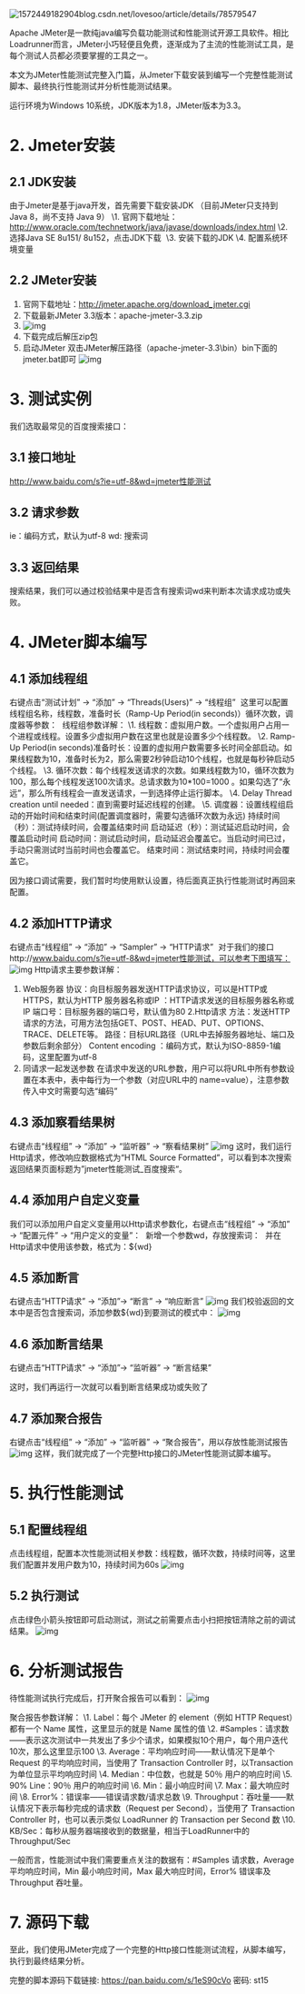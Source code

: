 ![1572449182904](image/JMeter性能测试完整入门篇/1572449182904.png)blog.csdn.net/lovesoo/article/details/78579547



Apache JMeter是一款纯java编写负载功能测试和性能测试开源工具软件。相比Loadrunner而言，JMeter小巧轻便且免费，逐渐成为了主流的性能测试工具，是每个测试人员都必须要掌握的工具之一。

本文为JMeter性能测试完整入门篇，从Jmeter下载安装到编写一个完整性能测试脚本、最终执行性能测试并分析性能测试结果。

运行环境为Windows 10系统，JDK版本为1.8，JMeter版本为3.3。

# 2. Jmeter安装

## 2.1 JDK安装

由于Jmeter是基于java开发，首先需要下载安装JDK （目前JMeter只支持到Java 8，尚不支持 Java 9） 
\1. 官网下载地址：http://www.oracle.com/technetwork/java/javase/downloads/index.html
\2. 选择Java SE 8u151/ 8u152，点击JDK下载 
![img](data:image/gif;base64,iVBORw0KGgoAAAANSUhEUgAAAAEAAAABCAYAAAAfFcSJAAAADUlEQVQImWNgYGBgAAAABQABh6FO1AAAAABJRU5ErkJggg==)
\3. 安装下载的JDK 
\4. 配置系统环境变量

## 2.2 JMeter安装

1. 官网下载地址：http://jmeter.apache.org/download_jmeter.cgi
2. 下载最新JMeter 3.3版本：apache-jmeter-3.3.zip
3. ![img](image/JMeter性能测试完整入门篇/640-1572449092121.webp)
4. 下载完成后解压zip包
5. 启动JMeter 
   双击JMeter解压路径（apache-jmeter-3.3\bin）bin下面的jmeter.bat即可 
   ![img](image/JMeter性能测试完整入门篇/640-1572449092108.webp)

# 3. 测试实例

我们选取最常见的百度搜索接口：

## 3.1 接口地址

http://www.baidu.com/s?ie=utf-8&wd=jmeter性能测试

## 3.2 请求参数

ie：编码方式，默认为utf-8
wd: 搜索词

## 3.3 返回结果

搜索结果，我们可以通过校验结果中是否含有搜索词wd来判断本次请求成功或失败。

# 4. JMeter脚本编写

## 4.1 添加线程组

右键点击“测试计划” -> “添加” -> “Threads(Users)” -> “线程组” 
![img](data:image/gif;base64,iVBORw0KGgoAAAANSUhEUgAAAAEAAAABCAYAAAAfFcSJAAAADUlEQVQImWNgYGBgAAAABQABh6FO1AAAAABJRU5ErkJggg==) 
这里可以配置线程组名称，线程数，准备时长（Ramp-Up Period(in seconds)）循环次数，调度器等参数： 
![img](data:image/gif;base64,iVBORw0KGgoAAAANSUhEUgAAAAEAAAABCAYAAAAfFcSJAAAADUlEQVQImWNgYGBgAAAABQABh6FO1AAAAABJRU5ErkJggg==) 
线程组参数详解： 
\1. 线程数：虚拟用户数。一个虚拟用户占用一个进程或线程。设置多少虚拟用户数在这里也就是设置多少个线程数。 
\2. Ramp-Up Period(in seconds)准备时长：设置的虚拟用户数需要多长时间全部启动。如果线程数为10，准备时长为2，那么需要2秒钟启动10个线程，也就是每秒钟启动5个线程。 
\3. 循环次数：每个线程发送请求的次数。如果线程数为10，循环次数为100，那么每个线程发送100次请求。总请求数为10*100=1000 。如果勾选了“永远”，那么所有线程会一直发送请求，一到选择停止运行脚本。 
\4. Delay Thread creation until needed：直到需要时延迟线程的创建。 
\5. 调度器：设置线程组启动的开始时间和结束时间(配置调度器时，需要勾选循环次数为永远) 
持续时间（秒）：测试持续时间，会覆盖结束时间 
启动延迟（秒）：测试延迟启动时间，会覆盖启动时间 
启动时间：测试启动时间，启动延迟会覆盖它。当启动时间已过，手动只需测试时当前时间也会覆盖它。 
结束时间：测试结束时间，持续时间会覆盖它。

因为接口调试需要，我们暂时均使用默认设置，待后面真正执行性能测试时再回来配置。

## 4.2 添加HTTP请求

右键点击“线程组” -> “添加” -> “Sampler” -> “HTTP请求” 
![img](data:image/gif;base64,iVBORw0KGgoAAAANSUhEUgAAAAEAAAABCAYAAAAfFcSJAAAADUlEQVQImWNgYGBgAAAABQABh6FO1AAAAABJRU5ErkJggg==) 
对于我们的接口http://www.baidu.com/s?ie=utf-8&wd=jmeter性能测试，可以参考下图填写： 
![img](image/JMeter性能测试完整入门篇/640.webp) 
Http请求主要参数详解：

1. Web服务器 
   协议：向目标服务器发送HTTP请求协议，可以是HTTP或HTTPS，默认为HTTP
   服务器名称或IP ：HTTP请求发送的目标服务器名称或IP
   端口号：目标服务器的端口号，默认值为80 
   2.Http请求 
   方法：发送HTTP请求的方法，可用方法包括GET、POST、HEAD、PUT、OPTIONS、TRACE、DELETE等。 
   路径：目标URL路径（URL中去掉服务器地址、端口及参数后剩余部分） 
   Content encoding ：编码方式，默认为ISO-8859-1编码，这里配置为utf-8
2. 同请求一起发送参数 
   在请求中发送的URL参数，用户可以将URL中所有参数设置在本表中，表中每行为一个参数（对应URL中的 name=value），注意参数传入中文时需要勾选“编码”

## 4.3 添加察看结果树

右键点击“线程组” -> “添加” -> “监听器” -> “察看结果树” 
![img](image/JMeter性能测试完整入门篇/640.webp) 
这时，我们运行Http请求，修改响应数据格式为“HTML Source Formatted”，可以看到本次搜索返回结果页面标题为”jmeter性能测试_百度搜索“。 
![img](data:image/gif;base64,iVBORw0KGgoAAAANSUhEUgAAAAEAAAABCAYAAAAfFcSJAAAADUlEQVQImWNgYGBgAAAABQABh6FO1AAAAABJRU5ErkJggg==)

## 4.4 添加用户自定义变量

我们可以添加用户自定义变量用以Http请求参数化，右键点击“线程组” -> “添加” -> “配置元件” -> “用户定义的变量”： 
![img](data:image/gif;base64,iVBORw0KGgoAAAANSUhEUgAAAAEAAAABCAYAAAAfFcSJAAAADUlEQVQImWNgYGBgAAAABQABh6FO1AAAAABJRU5ErkJggg==) 
新增一个参数wd，存放搜索词： 
![img](data:image/gif;base64,iVBORw0KGgoAAAANSUhEUgAAAAEAAAABCAYAAAAfFcSJAAAADUlEQVQImWNgYGBgAAAABQABh6FO1AAAAABJRU5ErkJggg==) 
并在Http请求中使用该参数，格式为：${wd} 
![img](data:image/gif;base64,iVBORw0KGgoAAAANSUhEUgAAAAEAAAABCAYAAAAfFcSJAAAADUlEQVQImWNgYGBgAAAABQABh6FO1AAAAABJRU5ErkJggg==)

## 4.5 添加断言

右键点击“HTTP请求” -> “添加”-> “断言” -> “响应断言” 
![img](image/JMeter性能测试完整入门篇/640.webp) 
我们校验返回的文本中是否包含搜索词，添加参数${wd}到要测试的模式中： 
![img](image/JMeter性能测试完整入门篇/640.webp)

## 4.6 添加断言结果

右键点击“HTTP请求” -> “添加”-> “监听器” -> “断言结果” 
![img](data:image/gif;base64,iVBORw0KGgoAAAANSUhEUgAAAAEAAAABCAYAAAAfFcSJAAAADUlEQVQImWNgYGBgAAAABQABh6FO1AAAAABJRU5ErkJggg==)

这时，我们再运行一次就可以看到断言结果成功或失败了 
![img](data:image/gif;base64,iVBORw0KGgoAAAANSUhEUgAAAAEAAAABCAYAAAAfFcSJAAAADUlEQVQImWNgYGBgAAAABQABh6FO1AAAAABJRU5ErkJggg==)

## 4.7 添加聚合报告

右键点击“线程组” -> “添加” -> “监听器” -> “聚合报告”，用以存放性能测试报告 
![img](image/JMeter性能测试完整入门篇/640-1572449092107.webp) 
这样，我们就完成了一个完整Http接口的JMeter性能测试脚本编写。

# 5. 执行性能测试

## 5.1 配置线程组

点击线程组，配置本次性能测试相关参数：线程数，循环次数，持续时间等，这里我们配置并发用户数为10，持续时间为60s
![img](image/JMeter性能测试完整入门篇/640.webp)

## 5.2 执行测试

点击绿色小箭头按钮即可启动测试，测试之前需要点击小扫把按钮清除之前的调试结果。 
![img](image/JMeter性能测试完整入门篇/640-1572449092106.webp)

# 6. 分析测试报告

待性能测试执行完成后，打开聚合报告可以看到： 
![img](image/JMeter性能测试完整入门篇/640-1572449092122.webp)

聚合报告参数详解： 
\1. Label：每个 JMeter 的 element（例如 HTTP Request）都有一个 Name 属性，这里显示的就是 Name 属性的值 
\2. #Samples：请求数——表示这次测试中一共发出了多少个请求，如果模拟10个用户，每个用户迭代10次，那么这里显示100 
\3. Average：平均响应时间——默认情况下是单个 Request 的平均响应时间，当使用了 Transaction Controller 时，以Transaction 为单位显示平均响应时间 
\4. Median：中位数，也就是 50％ 用户的响应时间 
\5. 90% Line：90％ 用户的响应时间 
\6. Min：最小响应时间 
\7. Max：最大响应时间 
\8. Error%：错误率——错误请求数/请求总数 
\9. Throughput：吞吐量——默认情况下表示每秒完成的请求数（Request per Second），当使用了 Transaction Controller 时，也可以表示类似 LoadRunner 的 Transaction per Second 数 
\10. KB/Sec：每秒从服务器端接收到的数据量，相当于LoadRunner中的Throughput/Sec

一般而言，性能测试中我们需要重点关注的数据有：#Samples 请求数，Average 平均响应时间，Min 最小响应时间，Max 最大响应时间，Error% 错误率及Throughput 吞吐量。

# 7. 源码下载

至此，我们使用JMeter完成了一个完整的Http接口性能测试流程，从脚本编写，执行到最终结果分析。

完整的脚本源码下载链接: https://pan.baidu.com/s/1eS90cVo 密码: st15
